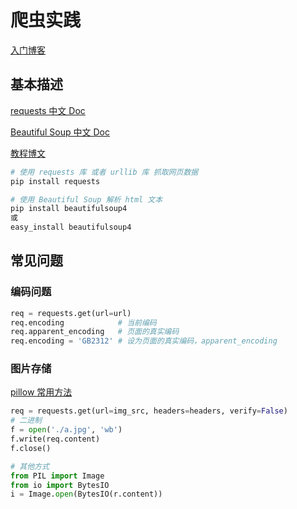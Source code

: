 # 爬虫实践

[入门博客](https://cuijiahua.com/blog/spider/)

## 基本描述

[requests 中文 Doc](https://cn.python-requests.org/zh_CN/latest/)

[Beautiful Soup 中文 Doc](https://beautifulsoup.readthedocs.io/zh_CN/latest/)

[教程博文](https://blog.csdn.net/c406495762/article/details/78123502)

```python
# 使用 requests 库 或者 urllib 库 抓取网页数据
pip install requests

# 使用 Beautiful Soup 解析 html 文本
pip install beautifulsoup4
或
easy_install beautifulsoup4


```

## 常见问题

### 编码问题

```python
req = requests.get(url=url)
req.encoding            # 当前编码
req.apparent_encoding   # 页面的真实编码
req.encoding = 'GB2312' # 设为页面的真实编码，apparent_encoding
```

### 图片存储

[pillow 常用方法](https://www.cnblogs.com/chimeiwangliang/p/7130434.html)

```python
req = requests.get(url=img_src, headers=headers, verify=False)
# 二进制
f = open('./a.jpg', 'wb')
f.write(req.content)
f.close()

# 其他方式
from PIL import Image
from io import BytesIO
i = Image.open(BytesIO(r.content))

```
